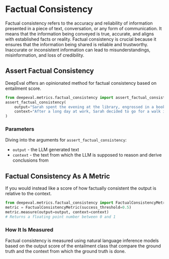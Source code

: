 # Factual Consistency

Factual consistency refers to the accuracy and reliability of information presented in a piece of text, conversation, or any form of communication. It means that the information being conveyed is true, accurate, and aligns with established facts or reality. Factual consistency is crucial because it ensures that the information being shared is reliable and trustworthy. Inaccurate or inconsistent information can lead to misunderstandings, misinformation, and loss of credibility.

## Assert Factual Consistency

DeepEval offers an opinionated method for factual consistency based on entailment score.

```python
from deepeval.metrics.factual_consistency import assert_factual_consistency
assert_factual_consistency(
    output="Sarah spent the evening at the library, engrossed in a book.",
    context="After a long day at work, Sarah decided to go for a walk in the park to unwind. She put on her sneakers and grabbed her headphones before heading out. As she strolled along the path, she noticed families having picnics, children playing on the playground, and ducks swimming in the pond."
)
```

### Parameters

Diving into the arguments for `assert_factual_consistency`:

- `output` - the LLM generated text
- `context` - the text from which the LLM is supposed to reason and derive conclusions from

## Factual Consistency As A Metric

If you would instead like a score of how factually consistent the output is relative to the context.

```python
from deepeval.metrics.factual_consistency import FactualConsistencyMetric
metric = FactualConsistencyMetric(success_threshold=0.5)
metric.measure(output=output, context=context)
# Returns a floating point number between 0 and 1
```

### How It Is Measured

Factual consistency is measured using natural language inference models based on the output score of the entailment class that compare the ground truth and the context from which the ground truth is done.
